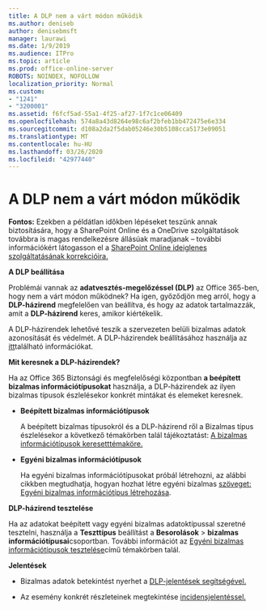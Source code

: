 ```yaml
---
title: A DLP nem a várt módon működik
ms.author: deniseb
author: denisebmsft
manager: laurawi
ms.date: 1/9/2019
ms.audience: ITPro
ms.topic: article
ms.prod: office-online-server
ROBOTS: NOINDEX, NOFOLLOW
localization_priority: Normal
ms.custom:
- "1241"
- "3200001"
ms.assetid: f6fcf5ad-55a1-4f25-af27-1f7c1ce06409
ms.openlocfilehash: 574a8a43d8264e98c6af2bfeb1bb472475e6e334
ms.sourcegitcommit: d108a2da2f5dab05246e30b5108cca5173e09051
ms.translationtype: MT
ms.contentlocale: hu-HU
ms.lasthandoff: 03/26/2020
ms.locfileid: "42977440"
---
```

# <a name="dlp-not-working-as-expected"></a>A DLP nem a várt módon működik

**Fontos:** Ezekben a példátlan időkben lépéseket teszünk annak biztosítására, hogy a SharePoint Online és a OneDrive szolgáltatások továbbra is magas rendelkezésre állásúak maradjanak – további információkért látogasson el a [SharePoint Online ideiglenes szolgáltatásának korrekcióira.](https://aka.ms/ODSPAdjustments)

 **A DLP beállítása**

Problémái vannak az **adatvesztés-megelőzéssel (DLP)** az Office 365-ben, hogy nem a várt módon működnek? Ha igen, győződjön meg arról, hogy a **DLP-házirend** megfelelően van beállítva, és hogy az adatok tartalmazzák, amit a **DLP-házirend** keres, amikor kiértékelik.
  
A DLP-házirendek lehetővé teszik a szervezeten belüli bizalmas adatok azonosítását és védelmét. A DLP-házirendek beállításához használja az [itt](https://docs.microsoft.com/office365/securitycompliance/prevent-data-loss#set-up-dlp)található információkat.
  
 **Mit keresnek a DLP-házirendek?**
  
Ha az Office 365 Biztonsági és megfelelőségi központban **a beépített bizalmas információtípusokat** használja, a DLP-házirendek az ilyen bizalmas típusok észlelésekor konkrét mintákat és elemeket keresnek.
  
- **Beépített bizalmas információtípusok**

    A beépített bizalmas típusokról és a DLP-házirend ről a Bizalmas típus észlelésekor a következő témakörben talál tájékoztatást: [A bizalmas információtípusok keresetttémaköre.](https://docs.microsoft.com/office365/securitycompliance/what-the-sensitive-information-types-look-for)

- **Egyéni bizalmas információtípusok**

    Ha egyéni bizalmas információtípusokat próbál létrehozni, az alábbi cikkben megtudhatja, hogyan hozhat létre egyéni bizalmas [szöveget: Egyéni bizalmas információtípus létrehozása](https://docs.microsoft.com/office365/securitycompliance/create-a-custom-sensitive-information-type).

**DLP-házirend tesztelése**

Ha az adatokat beépített vagy egyéni bizalmas adatoktípussal szeretné tesztelni, használja a **Teszttípus** beállítást a **Besorolások** > **bizalmas információtípusai**csoportban. További információt az [Egyéni bizalmas információtípusok tesztelése](https://docs.microsoft.com/office365/securitycompliance/create-a-custom-sensitive-information-type#test-custom-sensitive-information-types-in-the-security--compliance-center)című témakörben talál.

 **Jelentések**
  
- Bizalmas adatok betekintést nyerhet a [DLP-jelentések segítségével.](https://docs.microsoft.com/office365/securitycompliance/data-loss-prevention-policies#dlp-reports)

- Az esemény konkrét részleteinek megtekintése [incidensjelentéssel.](https://docs.microsoft.com/office365/securitycompliance/data-loss-prevention-policies#incident-reports)
